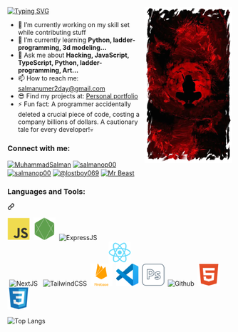<a href="https://git.io/typing-svg"><img src="https://readme-typing-svg.demolab.com?font=eurostile&size=48&duration=3000&pause=50&color=D2042D&multiline=true&repeat=false&width=1300&height=140&lines=Hola%2C+I+am+Salman!;Software+Engineering+Student+and+a+Cool+Developer%F0%9F%98%8E%F0%9F%94%A5" alt="Typing SVG" /></a>
<img src="art.png" align="right" height="350px" />
- 🔭 I’m currently working on my skill set while contributing stuff
- 🌱 I’m currently learning **Python, ladder-programming, 3d modeling...**
- 💬 Ask me about **Hacking, JavaScript, TypeScript, Python, ladder-programming, Art...**
- 📫 How to reach me: salmanumer2day@gmail.com
- 😎 Find my projects at: <a target_blank href='https://salman-hacker.netlify.app/'>Personal portfolio</a>
- ⚡ Fun fact: A programmer accidentally deleted a crucial piece of code, costing a company billions of dollars. A cautionary tale for every developer!💀
<h3 align="left" class="heading-element" dir="auto">Connect with me:</h3>
<a href="https://dev.to/lostboy069" target="_blank rel="nofollow"><img align="center" src="https://raw.githubusercontent.com/rahuldkjain/github-profile-readme-generator/master/src/images/icons/Social/devto.svg" alt="MuhammadSalman" height="30" width="40" style="max-width: 100%;"></a>
<a href="https://linkedin.com/in/muhammad-salman-835aa3332" target="_blank rel="nofollow"><img align="center" src="https://raw.githubusercontent.com/rahuldkjain/github-profile-readme-generator/master/src/images/icons/Social/linked-in-alt.svg" alt="salmanop00" height="30" width="40" style="max-width: 100%;"></a>
<a href="https://www.facebook.com/profile.php?id=100066092120488" target="_blank rel="nofollow"><img align="center" src="https://raw.githubusercontent.com/rahuldkjain/github-profile-readme-generator/master/src/images/icons/Social/facebook.svg" alt="salmanop00" height="30" width="40" style="max-width: 100%;"></a>
<a href="https://medium.com/@lostboy069" target="_blank rel="nofollow"><img align="center" src="https://raw.githubusercontent.com/rahuldkjain/github-profile-readme-generator/master/src/images/icons/Social/medium.svg" alt="@lostboy069" height="30" width="40" style="max-width: 100%;"></a>
<a href="https://www.youtube.com/@MrBeast" target="_blank rel="nofollow"><img align="center" src="https://raw.githubusercontent.com/rahuldkjain/github-profile-readme-generator/master/src/images/icons/Social/youtube.svg" alt="Mr Beast" height="30" width="40" style="max-width: 100%;"></a>

<div class="markdown-heading" dir="auto"><h3 align="left" class="heading-element" dir="auto">Languages and Tools:</h3><a id="user-content-languages-and-tools" class="anchor" aria-label="Permalink: Languages and Tools:" href="#languages-and-tools"><svg class="octicon octicon-link" viewBox="0 0 16 16" version="1.1" width="16" height="16" aria-hidden="true"><path d="m7.775 3.275 1.25-1.25a3.5 3.5 0 1 1 4.95 4.95l-2.5 2.5a3.5 3.5 0 0 1-4.95 0 .751.751 0 0 1 .018-1.042.751.751 0 0 1 1.042-.018 1.998 1.998 0 0 0 2.83 0l2.5-2.5a2.002 2.002 0 0 0-2.83-2.83l-1.25 1.25a.751.751 0 0 1-1.042-.018.751.751 0 0 1-.018-1.042Zm-4.69 9.64a1.998 1.998 0 0 0 2.83 0l1.25-1.25a.751.751 0 0 1 1.042.018.751.751 0 0 1 .018 1.042l-1.25 1.25a3.5 3.5 0 1 1-4.95-4.95l2.5-2.5a3.5 3.5 0 0 1 4.95 0 .751.751 0 0 1-.018 1.042.751.751 0 0 1-1.042.018 1.998 1.998 0 0 0-2.83 0l-2.5 2.5a1.998 1.998 0 0 0 0 2.83Z"></path></svg></a></div>

<img  src="https://raw.githubusercontent.com/devicons/devicon/1119b9f84c0290e0f0b38982099a2bd027a48bf1/icons/javascript/javascript-original.svg" alt="JavaScript" width="50" height="50"/> &nbsp;<img  src="https://raw.githubusercontent.com/devicons/devicon/1119b9f84c0290e0f0b38982099a2bd027a48bf1/icons/nodejs/nodejs-plain.svg" alt="NodeJS" width="50" height="50"/> &nbsp;<img  src="https://github.com/CyrisXD/CyrisXD/raw/master/assets/ExpressJS.png" alt="ExpressJS"/> &nbsp; <img  src="https://raw.githubusercontent.com/devicons/devicon/1119b9f84c0290e0f0b38982099a2bd027a48bf1/icons/react/react-original.svg" alt="ReactJS" width="50" height="50" style="margin:0 auto; display:block;"/> &nbsp;<img  src="https://github.com/CyrisXD/CyrisXD/raw/master/assets/NextJS.png" alt="NextJS"/> &nbsp; <img  src="https://github.com/CyrisXD/CyrisXD/raw/master/assets/TailwindCSS.png" alt="TailwindCSS"/> &nbsp;<img src="https://raw.githubusercontent.com/devicons/devicon/1119b9f84c0290e0f0b38982099a2bd027a48bf1/icons/firebase/firebase-plain-wordmark.svg" alt="Firebase" width="50" height="50"/> &nbsp;<img  src="https://raw.githubusercontent.com/devicons/devicon/1119b9f84c0290e0f0b38982099a2bd027a48bf1/icons/vscode/vscode-original.svg" alt="VSCode" width="50" height="50"/> &nbsp;<img  src="https://raw.githubusercontent.com/devicons/devicon/1119b9f84c0290e0f0b38982099a2bd027a48bf1/icons/photoshop/photoshop-line.svg" alt="Photoshop" width="50" height="50"/> &nbsp;<img  src="https://github.com/CyrisXD/CyrisXD/raw/master/assets/Github.png" alt="Github"/> &nbsp;<img  src="https://raw.githubusercontent.com/devicons/devicon/1119b9f84c0290e0f0b38982099a2bd027a48bf1/icons/html5/html5-plain.svg" alt="HTML5" width="50" height="50"/> &nbsp;<img  src="https://raw.githubusercontent.com/devicons/devicon/1119b9f84c0290e0f0b38982099a2bd027a48bf1/icons/css3/css3-original.svg" alt="CSS3" width="50" height="50"/>



![Top Langs](https://github-readme-stats.vercel.app/api/top-langs/?username=lostboy069&hide_progress=true)

